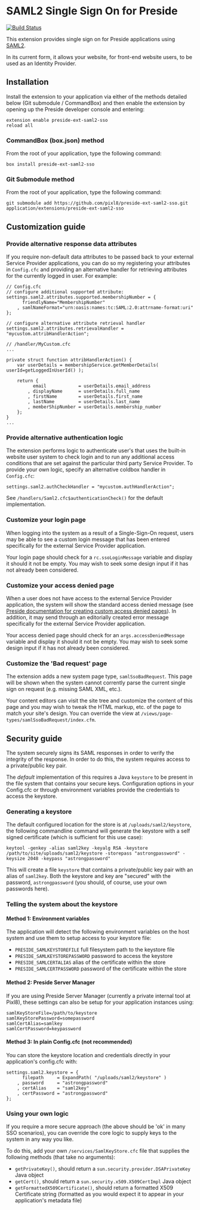 # SAML2 Single Sign On for Preside

[![Build Status](https://travis-ci.org/pixl8/preside-ext-saml2-sso.svg?branch=stable "Stable")](https://travis-ci.org/pixl8/preside-ext-saml2-sso)

This extension provides single sign on for Preside applications using [SAML2](https://en.wikipedia.org/wiki/SAML_2.0).

In its current form, it allows your website, for front-end website users, to be used as an Identity Provider.

## Installation

Install the extension to your application via either of the methods detailed below (Git submodule / CommandBox) and then enable the extension by opening up the Preside developer console and entering:

```
extension enable preside-ext-saml2-sso
reload all
```

### CommandBox (box.json) method

From the root of your application, type the following command:

```
box install preside-ext-saml2-sso
```

### Git Submodule method

From the root of your application, type the following command:

```
git submodule add https://github.com/pixl8/preside-ext-saml2-sso.git application/extensions/preside-ext-saml2-sso
```

## Customization guide

### Provide alternative response data attributes

If you require non-default data attributes to be passed back to your external Service Provider applications, you can do so my registering your attributes in `Config.cfc` and providing an alternative handler for retrieving attributes for the currently logged in user. For example:

```
// Config.cfc
// configure additional supported attribute:
settings.saml2.attributes.supported.membershipNumber = {
	  friendlyName="MembershipNumber"
	, samlNameFormat="urn:oasis:names:tc:SAML:2.0:attrname-format:uri"
};

// configure alternative attribute retrieval handler
settings.saml2.attributes.retrievalHandler = "mycustom.attribHandlerAction";
```

```
// /handler/MyCustom.cfc
...

private struct function attribHandlerAction() {
	var userDetails = membershipService.getMemberDetails( userId=getLoggedInUserId() );

	return {
		  email            = userDetails.email_address
		, displayName      = userDetails.full_name
		, firstName        = userDetails.first_name
		, lastName         = userDetails.last_name
		, memberShipNumber = userDetails.membership_number
	};
}
...
```

### Provide alternative authentication logic

The extension performs logic to authenticate user's that uses the built-in website user system to check login and to run any additional access conditions that are set against the particular third party Service Provider. To provide your own logic, specify an alternative coldbox handler in `Config.cfc`:

```
settings.saml2.authCheckHandler = "mycustom.authHandlerAction";
```

See `/handlers/Saml2.cfc$authenticationCheck()` for the default implementation.

### Customize your login page

When logging into the system as a result of a Single-Sign-On request, users may be able to see a custom login message that has been entered specifically for the external Service Provider application. 

Your login page should check for a `rc.ssoLoginMessage` variable and display it should it not be empty. You may wish to seek some design input if it has not already been considered.

### Customize your access denied page

When a user does not have access to the external Service Provider application, the system will show the standard access denied message (see [Preside documentation for creating custom access denied pages](https://docs.presidecms.com/devguides/customerrorpages.html#401-access-denied-pages)). In addition, it may send through an editorially created error message specifically for the external Service Provider application.

Your access denied page should check for an `args.accessDeniedMessage` variable and display it should it not be empty. You may wish to seek some design input if it has not already been considered.

### Customize the 'Bad request' page

The extension adds a new system page type, `samlSsoBadRequest`. This page will be shown when the system cannot corrently parse the current single sign on request (e.g. missing SAML XML, etc.).

Your content editors can visit the site tree and customize the content of this page and you may wish to tweak the HTML markup, etc. of the page to match your site's design. You can override the view at `/views/page-types/samlSsoBadRequest/index.cfm`.

## Security guide

The system securely signs its SAML responses in order to verify the integrity of the response. In order to do this, the system requires access to a private/public key pair.

The *default* implementation of this requires a Java `keystore` to be present in the file system that contains your secure keys. Configuration options in your Config.cfc or through environment variables provide the credentials to access the keystore. 

### Generating a keystore

The default configured location for the store is at `/uploads/saml2/keystore`, the following commandline command will generate the keystore with a self signed certificate (which is sufficient for this use case):

```
keytool -genkey -alias saml2key -keyalg RSA -keystore /path/to/site/uploads/saml2/keystore -storepass "astrongpassword" -keysize 2048 -keypass "astrongpassword"
```

This will create a file `keystore` that contains a private/public key pair with an alias of `saml2key`. Both the keystore and key are "secured" with the password, `astrongpassword` (you should, of course, use your own passwords here).

### Telling the system about the keystore

#### Method 1: Environment variables

The application will detect the following environment variables on the host system and use them to setup access to your keystore file:

* `PRESIDE_SAMLKEYSTOREFILE` full filesystem path to the keystore file
* `PRESIDE_SAMLKEYSTOREPASSWORD` password to access the keystore
* `PRESIDE_SAMLCERTALIAS` alias of the certificate within the store
* `PRESIDE_SAMLCERTPASSWORD` password of the certificate within the store

#### Method 2: Preside Server Manager

If you are using Preside Server Manager (currently a private internal tool at Pixl8), these settings can also be setup for your application instances using:

```
samlKeyStoreFile=/path/to/keystore
samlKeyStorePassword=somepassword
samlCertAlias=samlkey
samlCertPassword=keypassword
```

#### Method 3: In plain Config.cfc (not recommended)

You can store the keystore location and credentials directly in your application's config.cfc with:

```
settings.saml2.keystore = {
	  filepath     = ExpandPath( "/uploads/saml2/keystore" )
	, password     = "astrongpassword"
	, certAlias    = "saml2key"
	, certPassword = "astrongpassword"
};
```

### Using your own logic

If you require a more secure approach (the above should be 'ok' in many SSO scenarios), you can override the core logic to supply keys to the system in any way you like.

To do this, add your own `/services/SamlKeyStore.cfc` file that supplies the following methods (that take no arguments):

* `getPrivateKey()`, should return a `sun.security.provider.DSAPrivateKey` Java object
* `getCert()`, should return a `sun.security.x509.X509CertImpl` Java object
* `getFormattedX509Certificate()`, should return a formatted X509 Certificate string (formatted as you would expect it to appear in your application's metadata file)

